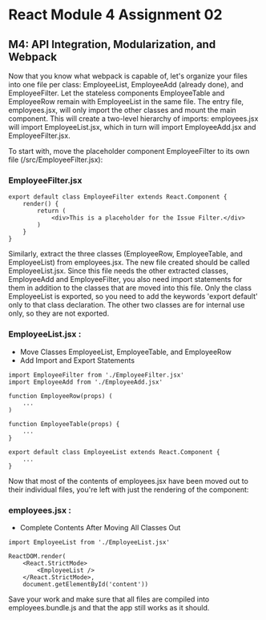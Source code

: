# React Module 4 Assignment 02
## M4: API Integration, Modularization, and Webpack

Now that you know what webpack is capable of, let's organize your files into one file per class: EmployeeList, EmployeeAdd (already done), and EmployeeFilter. Let the stateless components EmployeeTable and EmployeeRow remain with EmployeeList in the same file. The entry file, employees.jsx, will only import the other classes and mount the main component. This will create a two-level hierarchy of imports: employees.jsx will import EmployeeList.jsx, which in turn will import EmployeeAdd.jsx and EmployeeFilter.jsx. 

To start with, move the placeholder component EmployeeFilter to its own file (/src/EmployeeFilter.jsx):

### EmployeeFilter.jsx
```
export default class EmployeeFilter extends React.Component {
    render() {
        return (
            <div>This is a placeholder for the Issue Filter.</div>
        )
    }
}
```

Similarly, extract the three classes (EmployeeRow, EmployeeTable, and EmployeeList) from employees.jsx. The new file created should be called EmployeeList.jsx. Since this file needs the other extracted classes, EmployeeAdd and EmployeeFilter, you also need import statements for them in addition to the classes that are moved into this file. Only the class EmployeeList is exported, so you need to add the keywords 'export default' only to that class declaration. The other two classes are for internal use only, so they are not exported.

### EmployeeList.jsx : 
  - Move Classes EmployeeList, EmployeeTable, and EmployeeRow 
  - Add Import and Export Statements

```
import EmployeeFilter from './EmployeeFilter.jsx'
import EmployeeAdd from './EmployeeAdd.jsx'

function EmployeeRow(props) (
    ...
)

function EmployeeTable(props) {
    ...
}

export default class EmployeeList extends React.Component {
    ...
}
```

Now that most of the contents of employees.jsx have been moved out to their individual files, you're left with just the rendering of the component:

### employees.jsx : 
  - Complete Contents After Moving All Classes Out
    
```
import EmployeeList from './EmployeeList.jsx'

ReactDOM.render(
    <React.StrictMode>
        <EmployeeList />
    </React.StrictMode>, 
    document.getElementById('content'))
```

Save your work and make sure that all files are compiled into employees.bundle.js and that the app still works as it should.

